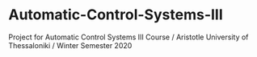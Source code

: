 # Automatic-Control-Systems-III
Project for Automatic Control Systems III Course / Aristotle University of Thessaloniki / Winter Semester 2020

